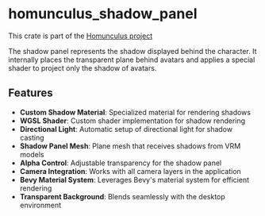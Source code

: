# homunculus_shadow_panel

This crate is part of the [Homunculus project](https://github.com/not-elm/desktop_homunculus)

The shadow panel represents the shadow displayed behind the character.
It internally places the transparent plane behind avatars and applies a special shader to project only the shadow of
avatars.

## Features

- **Custom Shadow Material**: Specialized material for rendering shadows
- **WGSL Shader**: Custom shader implementation for shadow rendering
- **Directional Light**: Automatic setup of directional light for shadow casting
- **Shadow Panel Mesh**: Plane mesh that receives shadows from VRM models
- **Alpha Control**: Adjustable transparency for the shadow panel
- **Camera Integration**: Works with all camera layers in the application
- **Bevy Material System**: Leverages Bevy's material system for efficient rendering
- **Transparent Background**: Blends seamlessly with the desktop environment